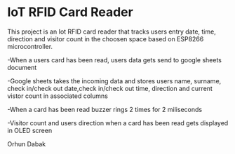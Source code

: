 # IoT RFID Card Reader
 
 This project is an Iot RFID card reader that tracks users entry date, time, direction and visitor count in the choosen space based on ESP8266 microcontroller.
 
 -When a users card has been read, users data gets send to google sheets document

 -Google sheets takes the incoming data and stores users name, surname, check in/check out date,check in/check out time, direction and current vistor count 
  in associated columns

 -When a card has been read buzzer rings 2 times for 2 miliseconds

 -Visitor count and users direction when a card has been read gets displayed in OLED screen
 
 Orhun Dabak
